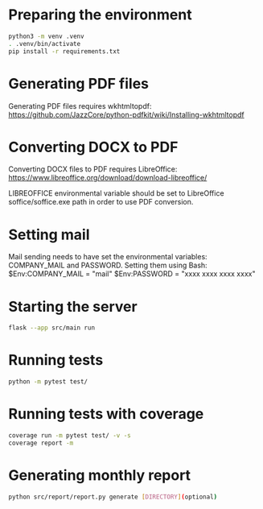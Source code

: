 # Preparing the environment

```bash
python3 -m venv .venv
. .venv/bin/activate
pip install -r requirements.txt

```

# Generating PDF files

Generating PDF files requires wkhtmltopdf: https://github.com/JazzCore/python-pdfkit/wiki/Installing-wkhtmltopdf


# Converting DOCX to PDF

Converting DOCX files to PDF requires LibreOffice: https://www.libreoffice.org/download/download-libreoffice/

LIBREOFFICE environmental variable should be set to LibreOffice soffice/soffice.exe path in order to use PDF conversion.


# Setting mail
Mail sending needs to have set the environmental variables: COMPANY_MAIL and PASSWORD.
Setting them using Bash:
$Env:COMPANY_MAIL   = "mail"
$Env:PASSWORD     = "xxxx xxxx xxxx xxxx"




# Starting the server

```bash
flask --app src/main run
```

# Running tests
```bash
python -m pytest test/
```

# Running tests with coverage
```bash
coverage run -m pytest test/ -v -s 
coverage report -m
```

# Generating monthly report
```bash
python src/report/report.py generate [DIRECTORY](optional)
```

